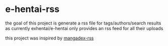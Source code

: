 # e-hentai-rss
the goal of this project is generate a rss file for tags/authors/search results as currently exhentai/e-hentai only provides an rss feed for all their uploads

this project was inspired by [mangadex-rss](https://github.com/marceloslacerda/mangadex-rss)
